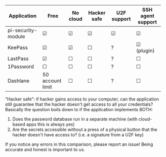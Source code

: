 
| Application        | Free            | No cloud | Hacker safe | U2F support | SSH agent support |
|--------------------|-----------------|----------|-------------|-------------|-------------------|
| pi-security-module | ☑              | ☑      | ☑         | ☑         | ☑               |
| KeePass            | ☑              | ☑      | ☐          | ?           | ☑ (plugin)      |
| LastPass           | ☑              | ☐       | ☐          | ?           | ☐                |
| 1Password          | ☐               | ☐       | ☐          | ?           | ☐               |
| Dashlane           | 50 account limit | ☐       | ☐          | ?           | ☐                |

"Hacker safe": if hacker gains access to your computer, can the application still guarantee
that the hacker doesn't get access to all your credentials? Basically the question boils
down to if the application implements BOTH:

1. Does the password database run in a separate machine (with cloud-based apps this is always yes)
2. Are the secrets accessible without a press of a physical button that the hacker doesn't 
   have access to? (i.e. a signature from a U2F key)

If you notice any errors in this comparison, please report an issue! Being accurate and
honest is important to us.
